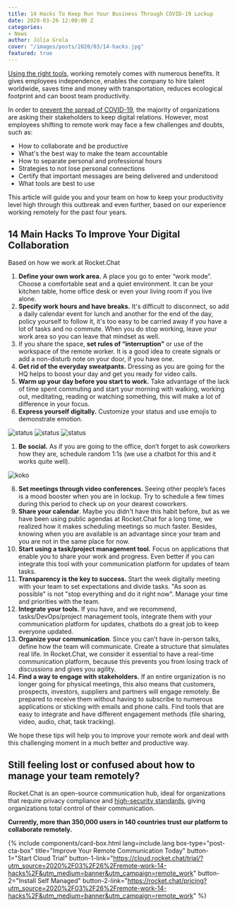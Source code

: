```yaml
---
title: 14 Hacks To Keep Run Your Business Through COVID-19 Lockup
date: 2020-03-26 12:00:00 Z
categories:
- News
author: Júlia Grala
cover: "/images/posts/2020/03/14-hacks.jpg"
featured: true
---
```


[Using the right tools](https://rocket.chat/2020/03/26/remote-work-tools/), working remotely comes with numerous benefits. It gives employees independence, enables the company to hire talent worldwide, saves time and money with transportation, reduces ecological footprint and can boost team productivity.

In order to [prevent the spread of COVID-19](https://rocket.chat/2020/03/17/covid-message/), the majority of organizations are asking their stakeholders to keep digital relations. However, most employees shifting to remote work may face a few challenges and doubts, such as:

- How to collaborate and be productive
- What's the best way to make the team accountable
- How to separate personal and professional hours
- Strategies to not lose personal connections
- Certify that important messages are being delivered and understood
- What tools are best to use

This article will guide you and your team on how to keep your productivity level high through this outbreak and even further, based on our experience working remotely for the past four years.

## 14 Main Hacks To Improve Your Digital Collaboration
Based on how we work at Rocket.Chat

1. **Define your own work area.** A place you go to enter “work mode”. Choose a comfortable seat and a quiet environment. It can be your kitchen table, home office desk or even your living room if you live alone.
2. **Specify work hours and have breaks.** It's difficult to disconnect, so add a daily calendar event for lunch and another for the end of the day, policy yourself to follow it, it's too easy to be carried away if you have a lot of tasks and no commute. When you do stop working, leave your work area so you can leave that mindset as well.
3. If you share the space, **set rules of “interruption”** or use of the workspace of the remote worker. It is a good idea to create signals or add a non-disturb note on your door, if you have one.
4. **Get rid of the everyday sweatpants.** Dressing as you are going for the HQ helps to boost your day and get you ready for video calls.
5. **Warm up your day before you start to work.** Take advantage of the lack of time spent commuting and start your morning with walking, working out, meditating, reading or watching something, this will make a lot of difference in your focus.
6. **Express yourself digitally.** Customize your status and use emojis to demonstrate emotion.

<img alt="status" src="{{'/images/posts/2020/03/status1.png' | relative_url}}">
<img alt="status" src="{{'/images/posts/2020/03/status2.png' | relative_url}}">
<img alt="status" src="{{'/images/posts/2020/03/status3.png' | relative_url}}">

1. **Be social.** As if you are going to the office, don’t forget to ask coworkers how they are, schedule random 1:1s (we use a chatbot for this and it works quite well).

<img alt="koko" src="{{'/images/posts/2020/03/koko.png' | relative_url}}">

8. **Set meetings through video conferences.** Seeing other people’s faces is a mood booster when you are in lockup. Try to schedule a few times during this period to check up on your dearest coworkers.
9. **Share your calendar**. Maybe you didn't have this habit before, but as we have been using public agendas at Rocket.Chat for a long time, we realized how it makes scheduling meetings so much faster. Besides, knowing when you are available is an advantage since your team and you are not in the same place for now.
10. **Start using a task/project management tool.** Focus on applications that enable you to share your work and progress. Even better if you can integrate this tool with your communication platform for updates of team tasks.
11. **Transparency is the key to success.** Start the week digitally meeting with your team to set expectations and divide tasks. "As soon as possible" is not "stop everything and do it right now". Manage your time and priorities with the team.
12. **Integrate your tools.** If you have, and we recommend, tasks/DevOps/project management tools, integrate them with your communication platform for updates, chatbots do a great job to keep everyone updated.
13. **Organize your communication**. Since you can’t have in-person talks, define how the team will communicate. Create a structure that simulates real life. In Rocket.Chat, we consider it essential to have a real-time communication platform, because this prevents you from losing track of discussions and gives you agility.
14. **Find a way to engage with stakeholders.** If an entire organization is no longer going for physical meetings, this also means that customers, prospects, investors, suppliers and partners will engage remotely. Be prepared to receive them without having to subscribe to numerous applications or sticking with emails and phone calls. Find tools that are easy to integrate and have different engagement methods (file sharing, video, audio, chat, task tracking).

We hope these tips will help you to improve your remote work and deal with this challenging moment in a much better and productive way.

## Still feeling lost or confused about how to manage your team remotely?

Rocket.Chat is an open-source communication hub, ideal for organizations that require privacy compliance and [high-security standards](https://rocket.chat/security), giving organizations total control of their communication.

**Currently, more than 350,000 users in 140 countries trust our platform to collaborate remotely.**

{% include components/card-box.html lang=include.lang box-type="post-cta-box" title="Improve Your Remote Communication Today" button-1="Start Cloud Trial" button-1-link="https://cloud.rocket.chat/trial/?utm_source=2020%2F03%2F26%2Fremote-work-14-hacks%2F&utm_medium=banner&utm_campaign=remote_work" button-2="Install Self Managed" button-2-link="https://rocket.chat/pricing?utm_source=2020%2F03%2F26%2Fremote-work-14-hacks%2F&utm_medium=banner&utm_campaign=remote_work" %}
